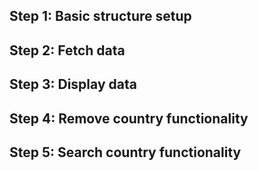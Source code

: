 ## Step 1: Basic structure setup  

## Step 2: Fetch data  

## Step 3: Display data  

## Step 4: Remove country functionality  

## Step 5: Search country functionality  